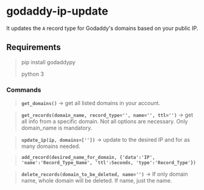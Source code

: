 # godaddy-ip-update
It updates the `A` record type for Godaddy's domains based on your public IP.

## Requirements

> pip install godaddypy
> 
> python 3

### Commands

> **`get_domains()`** -> get all listed domains in your account.

> **`get_records(domain_name, record_type='', name='', ttl='')`** -> get all info from a specific domain. Not all options are necessary. Only domain_name is mandatory.

> **`update_ip(ip, domains=[''])`** -> update to the desired IP and for as many domains needed.

> **`add_record(desired_name_for_domain, {'data':'IP', 'name':'Record_Type_Name', 'ttl':Seconds, 'type':'Record_Type'})`**

> **`delete_records(domain_to_be_deleted, name='')`** -> If only domain name, whole domain will be deleted. If name, just the name.

